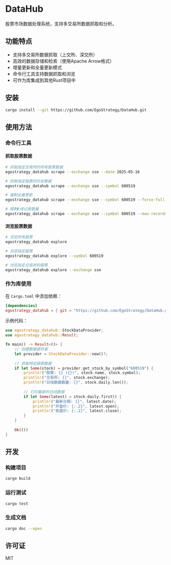 # DataHub

股票市场数据处理系统，支持多交易所数据抓取和分析。

## 功能特点

- 支持多交易所数据抓取（上交所、深交所）
- 高效的数据存储和检索（使用Apache Arrow格式）
- 增量更新和全量更新模式
- 命令行工具支持数据抓取和浏览
- 可作为库集成到其他Rust项目中

## 安装

```bash
cargo install --git https://github.com/EgoStrategy/DataHub.git
```

## 使用方法

### 命令行工具

#### 抓取股票数据

```bash
# 抓取指定交易所的所有股票数据
egostrategy_datahub scrape --exchange sse --date 2025-05-16

# 抓取指定股票的历史数据
egostrategy_datahub scrape --exchange sse --symbol 600519

# 强制全量更新
egostrategy_datahub scrape --exchange sse --symbol 600519 --force-full

# 限制K线记录数量
egostrategy_datahub scrape --exchange sse --symbol 600519 --max-records 100
```

#### 浏览股票数据

```bash
# 浏览所有股票
egostrategy_datahub explore

# 浏览指定股票
egostrategy_datahub explore --symbol 600519

# 浏览指定交易所的股票
egostrategy_datahub explore --exchange sse
```

### 作为库使用

在 `Cargo.toml` 中添加依赖：

```toml
[dependencies]
egostrategy_datahub = { git = "https://github.com/EgoStrategy/DataHub.git" }
```

示例代码：

```rust
use egostrategy_datahub::StockDataProvider;
use egostrategy_datahub::Result;

fn main() -> Result<()> {
    // 创建数据提供者
    let provider = StockDataProvider::new()?;
    
    // 获取特定股票数据
    if let Some(stock) = provider.get_stock_by_symbol("600519") {
        println!("股票: {} ({})", stock.name, stock.symbol);
        println!("交易所: {}", stock.exchange);
        println!("日线数据数量: {}", stock.daily.len());
        
        // 打印最新的日线数据
        if let Some(latest) = stock.daily.first() {
            println!("最新日期: {}", latest.date);
            println!("开盘价: {:.2}", latest.open);
            println!("收盘价: {:.2}", latest.close);
        }
    }
    
    Ok(())
}
```

## 开发

### 构建项目

```bash
cargo build
```

### 运行测试

```bash
cargo test
```

### 生成文档

```bash
cargo doc --open
```

## 许可证

MIT
